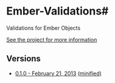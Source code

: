# Ember-Validations#

Validations for Ember Objects

[See the project for more information](https://github.com/dockyard/ember-validations)

## Versions ##

* [0.1.0 - February 21, 2013](https://raw.github.com/bcardarella/ember-builds/master/validations/validations-0.1.0.js) [(minified)](https://raw.github.com/bcardarella/ember-builds/master/validations/validations-0.1.0.min.js) 
